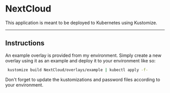 # NextCloud

This application is meant to be deployed to Kubernetes using Kustomize.

<hr>

## Instructions

An example overlay is provided from my environment. Simply create a new overlay using it as an example and deploy it to your environment like so:

   ```bash
    kustomize build NextCloud/overlays/example | kubectl apply -f-
   ```

Don't forget to update the kustomizations and password files according to your environment.
